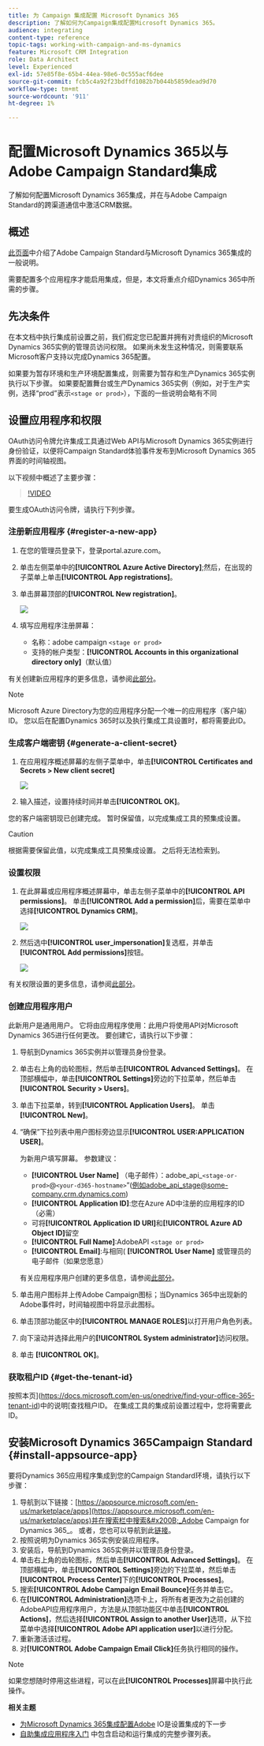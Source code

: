 ```yaml
---
title: 为 Campaign 集成配置 Microsoft Dynamics 365
description: 了解如何为Campaign集成配置Microsoft Dynamics 365。
audience: integrating
content-type: reference
topic-tags: working-with-campaign-and-ms-dynamics
feature: Microsoft CRM Integration
role: Data Architect
level: Experienced
exl-id: 57e85f8e-65b4-44ea-98e6-0c555acf6dee
source-git-commit: fcb5c4a92f23bdffd1082b7b044b5859dead9d70
workflow-type: tm+mt
source-wordcount: '911'
ht-degree: 1%

---
```


# 配置Microsoft Dynamics 365以与Adobe Campaign Standard集成

了解如何配置Microsoft Dynamics 365集成，并在与Adobe Campaign Standard的跨渠道通信中激活CRM数据。

## 概述

[此页面](../../integrating/using/d365-acs-get-started.md)中介绍了Adobe Campaign Standard与Microsoft Dynamics 365集成的一般说明。

需要配置多个应用程序才能启用集成，但是，本文将重点介绍Dynamics 365中所需的步骤。

## 先决条件

在本文档中执行集成前设置之前，我们假定您已配置并拥有对贵组织的Microsoft Dynamics 365实例的管理员访问权限。  如果尚未发生这种情况，则需要联系Microsoft客户支持以完成Dynamics 365配置。

如果要为暂存环境和生产环境配置集成，则需要为暂存和生产Dynamics 365实例执行以下步骤。 如果要配置舞台或生产Dynamics 365实例（例如，对于生产实例，选择“prod”表示`<stage or prod>`），下面的一些说明会略有不同

## 设置应用程序和权限

OAuth访问令牌允许集成工具通过Web API与Microsoft Dynamics 365实例进行身份验证，以便将Campaign Standard体验事件发布到Microsoft Dynamics 365界面的时间轴视图。

以下视频中概述了主要步骤：

>[!VIDEO](https://video.tv.adobe.com/v/27637)

要生成OAuth访问令牌，请执行下列步骤。

### 注册新应用程序 {#register-a-new-app}

1. 在您的管理员登录下，登录portal.azure.com。

1. 单击左侧菜单中的&#x200B;**[!UICONTROL Azure Active Directory]**;然后，在出现的子菜单上单击&#x200B;**[!UICONTROL App registrations]**。

1. 单击屏幕顶部的&#x200B;**[!UICONTROL New registration]**。

   ![](assets/do-not-localize/MSdynACSIntegration-7.png)

1. 填写应用程序注册屏幕：

   * 名称：adobe campaign `<stage or prod>`
   * 支持的帐户类型：**[!UICONTROL Accounts in this organizational directory only]**（默认值）

有关创建新应用程序的更多信息，请参阅[此部分](https://docs.microsoft.com/en-us/azure/active-directory/develop/quickstart-register-app)。

>[!NOTE]
>
>Microsoft Azure Directory为您的应用程序分配一个唯一的应用程序（客户端）ID。 您以后在配置Dynamics 365时以及执行集成工具设置时，都将需要此ID。

### 生成客户端密钥 {#generate-a-client-secret}

1. 在应用程序概述屏幕的左侧子菜单中，单击&#x200B;**[!UICONTROL Certificates and Secrets > New client secret]**

   ![](assets/do-not-localize/MSdynACSIntegration-8.png)

1. 输入描述，设置持续时间并单击&#x200B;**[!UICONTROL OK]**。

您的客户端密钥现已创建完成。 暂时保留值，以完成集成工具的预集成设置。

>[!CAUTION]
>
>根据需要保留此值，以完成集成工具预集成设置。 之后将无法检索到。


### 设置权限

1. 在此屏幕或应用程序概述屏幕中，单击左侧子菜单中的&#x200B;**[!UICONTROL API permissions]**。  单击&#x200B;**[!UICONTROL Add a permission]**&#x200B;后，需要在菜单中选择&#x200B;**[!UICONTROL Dynamics CRM]**。

   ![](assets/do-not-localize/MSdynACSIntegration-9.png)

1. 然后选中&#x200B;**[!UICONTROL user_impersonation]**&#x200B;复选框，并单击&#x200B;**[!UICONTROL Add permissions]**&#x200B;按钮。

   ![](assets/do-not-localize/MSdynACSIntegration-10.png)

有关权限设置的更多信息，请参阅[此部分](https://docs.microsoft.com/en-us/azure/active-directory/develop/quickstart-configure-app-access-web-apis#add-permissions-to-access-web-apis)。

### 创建应用程序用户

此新用户是通用用户。 它将由应用程序使用：此用户将使用API对Microsoft Dynamics 365进行任何更改。 要创建它，请执行以下步骤：

1. 导航到Dynamics 365实例并以管理员身份登录。

1. 单击右上角的齿轮图标，然后单击&#x200B;**[!UICONTROL Advanced Settings]**。 在顶部横幅中，单击&#x200B;**[!UICONTROL Settings]**&#x200B;旁边的下拉菜单，然后单击&#x200B;**[!UICONTROL Security > Users]**。

1. 单击下拉菜单，转到&#x200B;**[!UICONTROL Application Users]**。 单击 **[!UICONTROL New]**。

1. “确保”下拉列表中用户图标旁边显示&#x200B;**[!UICONTROL USER:APPLICATION USER]**。

   为新用户填写屏幕。  参数建议：

   * **[!UICONTROL User Name]** （电子邮件）：adobe_api_`<stage-or-prod>`@`<your-d365-hostname>`”(例如adobe_api_stage@some-company.crm.dynamics.com)
   * **[!UICONTROL Application ID]**:您在Azure AD中注册的应用程序的ID（必需）
   * 可将&#x200B;**[!UICONTROL Application ID URI]**&#x200B;和&#x200B;**[!UICONTROL Azure AD Object ID]**&#x200B;留空
   * **[!UICONTROL Full Name]**:AdobeAPI  `<stage or prod>`
   * **[!UICONTROL Email]**:与相同( **[!UICONTROL User Name]** 或管理员的电子邮件（如果您愿意）

   有关应用程序用户创建的更多信息，请参阅[此部分](https://docs.microsoft.com/en-gb/power-platform/admin/create-users-assign-online-security-roles#create-an-application-user)。

1. 单击用户图标并上传Adobe Campaign图标；当Dynamics 365中出现新的Adobe事件时，时间轴视图中将显示此图标。

1. 单击顶部功能区中的&#x200B;**[!UICONTROL MANAGE ROLES]**&#x200B;以打开用户角色列表。

1. 向下滚动并选择此用户的&#x200B;**[!UICONTROL System administrator]**&#x200B;访问权限。

1. 单击 **[!UICONTROL OK]**。

### 获取租户ID {#get-the-tenant-id}

按照本页](https://docs.microsoft.com/en-us/onedrive/find-your-office-365-tenant-id)中的说明[查找租户ID。  在集成工具的集成前设置过程中，您将需要此ID。

## 安装Microsoft Dynamics 365Campaign Standard {#install-appsource-app}

要将Dynamics 365应用程序集成到您的Campaign Standard环境，请执行以下步骤：

1. 导航到以下链接：[https://appsource.microsoft.com/en-us/marketplace/apps](https://appsource.microsoft.com/en-us/marketplace/apps)并在搜索栏中搜索&#x200B;_Adobe Campaign for Dynamics 365_。
或者，您也可以导航到此[链接](https://appsource.microsoft.com/en-us/product/dynamics-365/adobecampaign.re4snj-a4n7-5t6y-a14br-d5d1b?flightCodes=adobesignhide&amp;tab=Overview)。
1. 按照说明为Dynamics 365实例安装应用程序。
1. 安装后，导航到Dynamics 365实例并以管理员身份登录。
1. 单击右上角的齿轮图标，然后单击&#x200B;**[!UICONTROL Advanced Settings]**。 在顶部横幅中，单击&#x200B;**[!UICONTROL Settings]**&#x200B;旁边的下拉菜单，然后单击&#x200B;**[!UICONTROL Process Center]**&#x200B;下的&#x200B;**[!UICONTROL Processes]**。
1. 搜索&#x200B;**[!UICONTROL Adobe Campaign Email Bounce]**&#x200B;任务并单击它。
1. 在&#x200B;**[!UICONTROL Administration]**&#x200B;选项卡上，将所有者更改为之前创建的AdobeAPI应用程序用户，方法是从顶部功能区中单击&#x200B;**[!UICONTROL Actions]**，然后选择&#x200B;**[!UICONTROL Assign to another User]**&#x200B;选项，从下拉菜单中选择&#x200B;**[!UICONTROL Adobe API application user]**&#x200B;以进行分配。
1. 重新激活该过程。
1. 对&#x200B;**[!UICONTROL Adobe Campaign Email Click]**&#x200B;任务执行相同的操作。

>[!NOTE]
>
>如果您想随时停用这些进程，可以在此&#x200B;**[!UICONTROL Processes]**&#x200B;屏幕中执行此操作。

**相关主题**

* [为Microsoft Dynamics 365集成配置Adobe](../../integrating/using/d365-acs-configure-adobe-io.md) IO是设置集成的下一步
* [自助集成应用程序入门](../../integrating/using/d365-acs-self-service-app-quick-start-guide.md) 中包含启动和运行集成的完整步骤列表。
